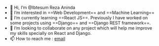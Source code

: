 - 👋 Hi, I’m @Ibtesum Reza Aninda
- 👀 I’m interested in ==Web Development== and ==Machine Learning==
- 🌱 I’m currently learning ==React JS==. Previously I have worked on some projects using ==Django== and ==Django REST framework==.
- 💞️ I’m looking to collaborate on any project which will help me improve my skills specially on React and Django.
- 📫 How to reach me : 
[email](aninda7152@gmail.com)

<!---
Ibtesum/Ibtesum is a ✨ special ✨ repository because its `README.md` (this file) appears on your GitHub profile.
You can click the Preview link to take a look at your changes.
--->
